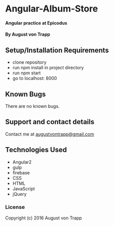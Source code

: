 # Angular-Album-Store

#### Angular practice at Epicodus

#### By August von Trapp


## Setup/Installation Requirements

* clone repository
* run npm install in project directory
* run npm start
* go to localhost: 8000

## Known Bugs

There are no known bugs.

## Support and contact details

Contact me at augustvontrapp@gmail.com

## Technologies Used

* Angular2
* gulp
* firebase
* CSS
* HTML
* JavaScript
* jQuery

### License

Copyright (c) 2016 August von Trapp
